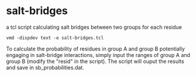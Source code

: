 # salt-bridges
a tcl script calculating salt bridges between two groups for each residue
```
vmd -dispdev text -e salt-bridges.tcl
```
To calculate the probability of residues in group A and group B potentially engaging in salt-bridge interactions, simply input the ranges of group A and group B (modify the "resid" in the script). The script will ouput the results and save in sb_probabilities.dat.
